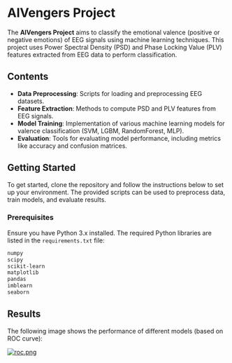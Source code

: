 # AIVengers Project

The **AIVengers Project** aims to classify the emotional valence (positive or negative emotions) of EEG signals using machine learning techniques. This project uses Power Spectral Density (PSD) and Phase Locking Value (PLV) features extracted from EEG data to perform classification.

## Contents

- **Data Preprocessing**: Scripts for loading and preprocessing EEG datasets.
- **Feature Extraction**: Methods to compute PSD and PLV features from EEG signals.
- **Model Training**: Implementation of various machine learning models for valence classification (SVM, LGBM, RandomForest, MLP).
- **Evaluation**: Tools for evaluating model performance, including metrics like accuracy and confusion matrices.

## Getting Started

To get started, clone the repository and follow the instructions below to set up your environment. The provided scripts can be used to preprocess data, train models, and evaluate results.

### Prerequisites

Ensure you have Python 3.x installed. The required Python libraries are listed in the `requirements.txt` file:

```bash
numpy
scipy
scikit-learn
matplotlib
pandas
imblearn
seaborn
```

## Results

The following image shows the performance of different models (based on ROC curve):

[![roc.png](https://i.postimg.cc/vZTFdHSt/roc.png)](https://postimg.cc/RNkb79mW)
